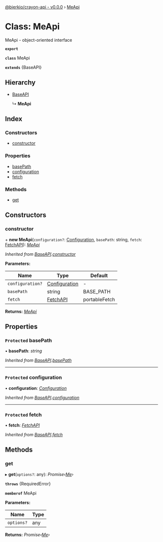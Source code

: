 [@bjerkio/crayon-api - v0.0.0](../README.md) › [MeApi](meapi.md)

# Class: MeApi

MeApi - object-oriented interface

**`export`** 

**`class`** MeApi

**`extends`** {BaseAPI}

## Hierarchy

* [BaseAPI](baseapi.md)

  ↳ **MeApi**

## Index

### Constructors

* [constructor](meapi.md#constructor)

### Properties

* [basePath](meapi.md#protected-basepath)
* [configuration](meapi.md#protected-configuration)
* [fetch](meapi.md#protected-fetch)

### Methods

* [get](meapi.md#get)

## Constructors

###  constructor

\+ **new MeApi**(`configuration?`: [Configuration](configuration.md), `basePath`: string, `fetch`: [FetchAPI](../interfaces/fetchapi.md)): *[MeApi](meapi.md)*

*Inherited from [BaseAPI](baseapi.md).[constructor](baseapi.md#constructor)*

**Parameters:**

Name | Type | Default |
------ | ------ | ------ |
`configuration?` | [Configuration](configuration.md) | - |
`basePath` | string |  BASE_PATH |
`fetch` | [FetchAPI](../interfaces/fetchapi.md) |  portableFetch |

**Returns:** *[MeApi](meapi.md)*

## Properties

### `Protected` basePath

• **basePath**: *string*

*Inherited from [BaseAPI](baseapi.md).[basePath](baseapi.md#protected-basepath)*

___

### `Protected` configuration

• **configuration**: *[Configuration](configuration.md)*

*Inherited from [BaseAPI](baseapi.md).[configuration](baseapi.md#protected-configuration)*

___

### `Protected` fetch

• **fetch**: *[FetchAPI](../interfaces/fetchapi.md)*

*Inherited from [BaseAPI](baseapi.md).[fetch](baseapi.md#protected-fetch)*

## Methods

###  get

▸ **get**(`options?`: any): *Promise‹[Me](../interfaces/me.md)›*

**`throws`** {RequiredError}

**`memberof`** MeApi

**Parameters:**

Name | Type |
------ | ------ |
`options?` | any |

**Returns:** *Promise‹[Me](../interfaces/me.md)›*
